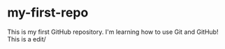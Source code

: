 # my-first-repo
This is my first GitHub repository. I'm learning how to use Git and GitHub!
This is a edit/